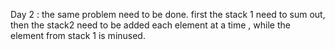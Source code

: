 Day 2 : the same problem need to be done.
first the stack 1 need to sum out, then the stack2 need to be added each element at a time , while the element from stack 1 is minused.
